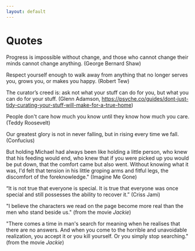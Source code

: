 ```yaml
---
layout: default
---
```


# Quotes

Progress is impossible without change, and those who cannot change their minds cannot change anything. (George Bernard Shaw)

Respect yourself enough to walk away from anything that no longer serves you, grows you, or makes you happy. (Robert Tew)

The curator’s creed is: ask not what your stuff can do for you, but what you can do for your stuff. (Glenn Adamson, https://psyche.co/guides/dont-just-tidy-curating-your-stuff-will-make-for-a-true-home)

People don't care how much you know until they know how much you care. (Teddy Roosevelt)

Our greatest glory is not in never falling, but in rising every time we fall. (Confucius)

But holding Michael had always been like holding a little person, who knew that his feeding would end, who knew that if you were picked up you would be put down, that the comfort came but also went. Without knowing what it was, I'd felt that tension in his little groping arms and fitful legs, the discomfort of the foreknowledge." (Imagine Me Gone)

“It is not true that everyone is special. It is true that everyone was once special and still possesses the ability to recover it.” (Criss Jami)

"I believe the characters we read on the page become more real than the men who stand beside us." (from the movie *Jackie*)

"There comes a time in man's search for meaning when he realises that there are no answers. And when you come to the horrible and unavoidable realization, you accept it or you kill yourself. Or you simply stop searching." (from the movie *Jackie*)